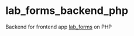 # lab_forms_backend_php
Backend for frontend app [lab_forms](https://github.com/xyma8/lab_forms) on PHP
